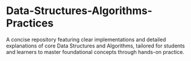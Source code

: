 # Data-Structures-Algorithms-Practices
A concise repository featuring clear implementations and detailed explanations of core Data Structures and Algorithms, tailored for students and learners to master foundational concepts through hands-on practice.
